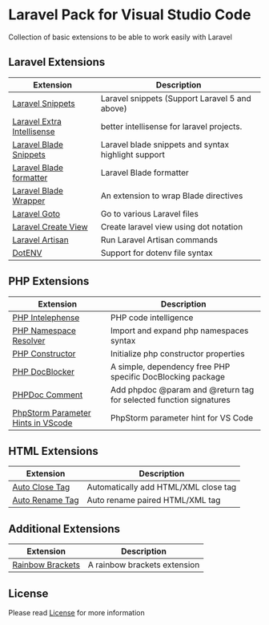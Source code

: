 # Laravel Pack for Visual Studio Code

Collection of basic extensions to be able to work easily with Laravel

## Laravel Extensions

Extension | Description
--------- | ---------
[Laravel Snippets](https://marketplace.visualstudio.com/items?itemName=onecentlin.laravel5-snippets) | Laravel snippets (Support Laravel 5 and above)
[Laravel Extra Intellisense](https://marketplace.visualstudio.com/items?itemName=amiralizadeh9480.laravel-extra-intellisense) | better intellisense for laravel projects.
[Laravel Blade Snippets](https://marketplace.visualstudio.com/items?itemName=onecentlin.laravel-blade) | Laravel blade snippets and syntax highlight support
[Laravel Blade formatter](https://marketplace.visualstudio.com/items?itemName=shufo.vscode-blade-formatter) | Laravel Blade formatter
[Laravel Blade Wrapper](https://marketplace.visualstudio.com/items?itemName=IHunte.laravel-blade-wrapper) | An extension to wrap Blade directives
[Laravel Goto](https://marketplace.visualstudio.com/items?itemName=absszero.vscode-laravel-goto) | Go to various Laravel files
[Laravel Create View](https://marketplace.visualstudio.com/items?itemName=glitchbl.laravel-create-view) | Create laravel view using dot notation
[Laravel Artisan](https://marketplace.visualstudio.com/items?itemName=ryannaddy.laravel-artisan) | Run Laravel Artisan commands
[DotENV](https://marketplace.visualstudio.com/items?itemName=mikestead.dotenv) | Support for dotenv file syntax

## PHP Extensions

Extension | Description
--------- | ---------
[PHP Intelephense](https://marketplace.visualstudio.com/items?itemName=bmewburn.vscode-intelephense-client) | PHP code intelligence
[PHP Namespace Resolver](https://marketplace.visualstudio.com/items?itemName=MehediDracula.php-namespace-resolver) | Import and expand php namespaces syntax
[PHP Constructor](https://marketplace.visualstudio.com/items?itemName=MehediDracula.php-constructor) | Initialize php constructor properties
[PHP DocBlocker](https://marketplace.visualstudio.com/items?itemName=neilbrayfield.php-docblocker) | A simple, dependency free PHP specific DocBlocking package
[PHPDoc Comment](https://marketplace.visualstudio.com/items?itemName=rexshi.phpdoc-comment-vscode-plugin) | Add phpdoc @param and @return tag for selected function signatures
[PhpStorm Parameter Hints in VScode](https://marketplace.visualstudio.com/items?itemName=MrChetan.phpstorm-parameter-hints-in-vscode) | PhpStorm parameter hint for VS Code

## HTML Extensions

Extension | Description
--------- | ---------
[Auto Close Tag](https://marketplace.visualstudio.com/items?itemName=formulahendry.auto-close-tag) | Automatically add HTML/XML close tag
[Auto Rename Tag](https://marketplace.visualstudio.com/items?itemName=formulahendry.auto-rename-tag) | Auto rename paired HTML/XML tag

## Additional Extensions

Extension | Description
--------- | ---------
[Rainbow Brackets](https://marketplace.visualstudio.com/items?itemName=2gua.rainbow-brackets) | A rainbow brackets extension

## License

Please read [License](https://github.com/MatteDesign81/laravel-pack/blob/main/LICENSE) for more information